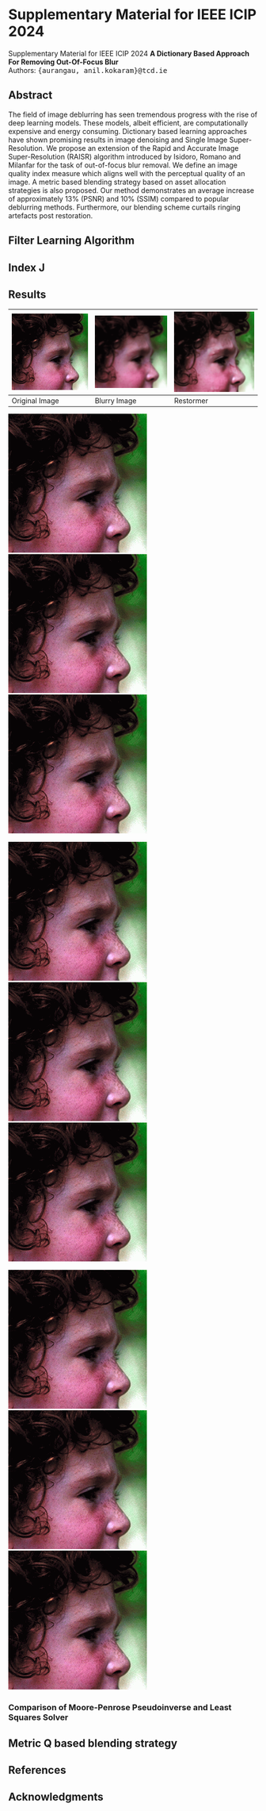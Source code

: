 # Supplementary Material for IEEE ICIP 2024
Supplementary Material for IEEE ICIP 2024
**A Dictionary Based Approach For Removing Out-Of-Focus Blur** <br />
Authors: <samp>{aurangau, anil.kokaram}@tcd.ie</samp>

## Abstract
The field of image deblurring has seen tremendous progress with the rise of deep learning models. These models, albeit efficient, are computationally expensive and energy consuming. Dictionary based learning approaches have shown promising results in image denoising and Single Image Super-Resolution. We propose an extension of the Rapid and Accurate Image Super-Resolution (RAISR) algorithm introduced by Isidoro, Romano and Milanfar for the task of out-of-focus blur removal. We define an image quality index measure which aligns well with the perceptual quality of an image. A metric based blending strategy based on asset allocation strategies is also proposed. Our method demonstrates an average increase of approximately 13% (PSNR) and 10% (SSIM) compared to popular deblurring methods. Furthermore, our blending scheme curtails ringing artefacts post restoration.

## Filter Learning Algorithm

## Index J

## Results

| ![Image 1](Resulting_Images/face.png) | ![Image 2](Resulting_Images/face_blurred.png) | ![Image 3](Resulting_Images/face_restormer.png) |
| --- | --- | --- |
| Original Image | Blurry Image | Restormer |

![Caption for Image 2](Resulting_Images/face.png)
![Caption for Image 2](Resulting_Images/face.png)
![Caption for Image 3](Resulting_Images/face.png)

![Caption for Image 4](Resulting_Images/face.png)
![Caption for Image 5](Resulting_Images/face.png)
![Caption for Image 6](Resulting_Images/face.png)

![Caption for Image 7](Resulting_Images/face.png)
![Caption for Image 8](Resulting_Images/face.png)
![Caption for Image 9](Resulting_Images/face.png)

### Comparison of Moore-Penrose Pseudoinverse and Least Squares Solver

## Metric Q based blending strategy

## References

## Acknowledgments
